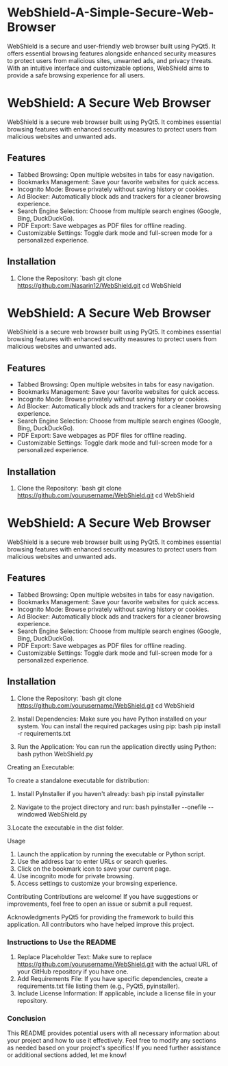 # WebShield-A-Simple-Secure-Web-Browser
WebShield is a secure and user-friendly web browser built using PyQt5. It offers essential browsing features alongside enhanced security measures to protect users from malicious sites, unwanted ads, and privacy threats. With an intuitive interface and customizable options, WebShield aims to provide a safe browsing experience for all users.

# WebShield: A Secure Web Browser

WebShield is a secure web browser built using PyQt5. It combines essential browsing features with enhanced security measures to protect users from malicious websites and unwanted ads.

## Features

- Tabbed Browsing: Open multiple websites in tabs for easy navigation.
- Bookmarks Management: Save your favorite websites for quick access.
- Incognito Mode: Browse privately without saving history or cookies.
- Ad Blocker: Automatically block ads and trackers for a cleaner browsing experience.
- Search Engine Selection: Choose from multiple search engines (Google, Bing, DuckDuckGo).
- PDF Export: Save webpages as PDF files for offline reading.
- Customizable Settings: Toggle dark mode and full-screen mode for a personalized experience.

## Installation

1. Clone the Repository:
   `bash
   git clone https://github.com/Nasarin12/WebShield.git
   cd WebShield

# WebShield: A Secure Web Browser

WebShield is a secure web browser built using PyQt5. It combines essential browsing features with enhanced security measures to protect users from malicious websites and unwanted ads.

## Features

- Tabbed Browsing: Open multiple websites in tabs for easy navigation.
- Bookmarks Management: Save your favorite websites for quick access.
- Incognito Mode: Browse privately without saving history or cookies.
- Ad Blocker: Automatically block ads and trackers for a cleaner browsing experience.
- Search Engine Selection: Choose from multiple search engines (Google, Bing, DuckDuckGo).
- PDF Export: Save webpages as PDF files for offline reading.
- Customizable Settings: Toggle dark mode and full-screen mode for a personalized experience.

## Installation

1. Clone the Repository:
   `bash
   git clone https://github.com/yourusername/WebShield.git
   cd WebShield

# WebShield: A Secure Web Browser

WebShield is a secure web browser built using PyQt5. It combines essential browsing features with enhanced security measures to protect users from malicious websites and unwanted ads.

## Features

- Tabbed Browsing: Open multiple websites in tabs for easy navigation.
- Bookmarks Management: Save your favorite websites for quick access.
- Incognito Mode: Browse privately without saving history or cookies.
- Ad Blocker: Automatically block ads and trackers for a cleaner browsing experience.
- Search Engine Selection: Choose from multiple search engines (Google, Bing, DuckDuckGo).
- PDF Export: Save webpages as PDF files for offline reading.
- Customizable Settings: Toggle dark mode and full-screen mode for a personalized experience.

## Installation

1. Clone the Repository:
   `bash
   git clone https://github.com/yourusername/WebShield.git
   cd WebShield

2. Install Dependencies:
Make sure you have Python installed on your system. You can install the required packages using pip:
bash
pip install -r requirements.txt

3. Run the Application:
You can run the application directly using Python:
bash
python WebShield.py

Creating an Executable:

To create a standalone executable for distribution:
1. Install PyInstaller if you haven't already:
bash
pip install pyinstaller

2. Navigate to the project directory and run:
bash
pyinstaller --onefile --windowed WebShield.py

3.Locate the executable in the dist folder.

Usage
1. Launch the application by running the executable or Python script.
2. Use the address bar to enter URLs or search queries.
3. Click on the bookmark icon to save your current page.
4. Use incognito mode for private browsing.
5. Access settings to customize your browsing experience.
   
Contributing
Contributions are welcome! If you have suggestions or improvements, feel free to open an issue or submit a pull request.

Acknowledgments
PyQt5 for providing the framework to build this application.
All contributors who have helped improve this project.

### Instructions to Use the README

1. Replace Placeholder Text: Make sure to replace https://github.com/yourusername/WebShield.git with the actual URL of your GitHub repository if you have one.
2. Add Requirements File: If you have specific dependencies, create a requirements.txt file listing them (e.g., PyQt5, pyinstaller).
3. Include License Information: If applicable, include a license file in your repository.

### Conclusion

This README provides potential users with all necessary information about your project and how to use it effectively. Feel free to modify any sections as needed based on your project's specifics! If you need further assistance or additional sections added, let me know!
